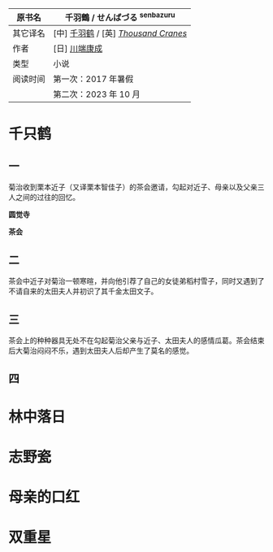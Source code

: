 | 原书名   | 千羽鶴 / せんばづる <sup>senbazuru</sup>                     |
| -------- | ------------------------------------------------------------ |
| 其它译名 | [中] [千羽鹤](https://zh.wikipedia.org/wiki/%E5%8D%83%E7%BE%BD%E9%B6%B4_(%E5%B0%8F%E8%AA%AA)) / [英] *[Thousand Cranes](https://en.wikipedia.org/wiki/Thousand_Cranes)* |
| 作者     | [日] [川端康成](https://ja.wikipedia.org/wiki/%E5%B7%9D%E7%AB%AF%E5%BA%B7%E6%88%90) |
| 类型     | 小说                                                         |
| 阅读时间 | 第一次：2017 年暑假                                          |
|          | 第二次：2023 年 10 月                                        |



# 千只鹤



## 一

菊治收到栗本近子（又译栗本智佳子）的茶会邀请，勾起对近子、母亲以及父亲三人之间的过往的回忆。



**圆觉寺**



**茶会**



## 二

茶会中近子对菊治一顿寒暄，并向他引荐了自己的女徒弟稻村雪子，同时又遇到了不请自来的太田夫人并初识了其千金太田文子。



## 三

茶会上的种种器具无处不在勾起菊治父亲与近子、太田夫人的感情瓜葛。茶会结束后大菊治闷闷不乐，遇到太田夫人后却产生了莫名的感觉。



## 四



# 林中落日



# 志野瓷



# 母亲的口红



# 双重星
